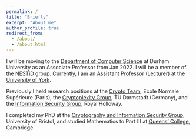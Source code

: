 ```yaml
---
permalink: /
title: "Briefly"
excerpt: "About me"
author_profile: true
redirect_from: 
  - /about/
  - /about.html
---
```


I will be moving to the [Department of Computer Science](https://www.durham.ac.uk/departments/academic/computer-science/research/groups/) at Durham University as an Associate Professor from Jan 2022. I will be a member of the [NESTiD](https://nestid.webspace.durham.ac.uk/) group. Currently, I am an Assistant Professor (Lecturer) at the [University of York](https://www.york.ac.uk/study/undergraduate/courses/bsc-beng-computer-science/). 

Previously I held research positions at the [Crypto Team](https://crypto.di.ens.fr/web2py), École Normale Supérieure (Paris), the [Cryptoplexity Group](https://www.cryptoplexity.informatik.tu-darmstadt.de/), TU Darmstadt (Germany), and the [Information Security Group](https://www.royalholloway.ac.uk/research-and-teaching/departments-and-schools/information-security/research/), Royal Holloway. 

I completed my PhD at the [Cryptography and Information Security Group](http://www.bris.ac.uk/engineering/research/cryptography/ ), University of Bristol, and studied Mathematics to Part III at [Queens’ College](https://www.queens.cam.ac.uk/), Cambridge.

